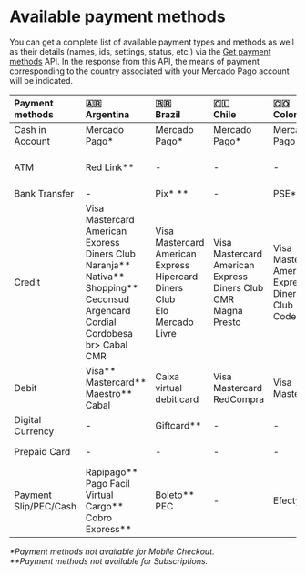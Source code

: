 # Available payment methods

You can get a complete list of available payment types and methods as well as their details (names, ids, settings, status, etc.) via the [Get payment methods](/developers/en/reference/payment_methods/_payment_methods/get) API. In the response from this API, the means of payment corresponding to the country associated with your Mercado Pago account will be indicated.


| Payment methods | 🇦🇷 <br> Argentina | 🇧🇷 <br> Brazil | 🇨🇱 <br>  Chile | 🇨🇴 <br>  Colombia | 🇲🇽 <br> Mexico | 🇵🇪 <br> Peru | 🇺🇾 <br> Uruguay |
| :--- | :--- | :--- | :--- | :--- | :--- | :--- | :--- |
| Cash in Account | Mercado Pago* | Mercado Pago* | Mercado Pago* | Mercado Pago* | Mercado Pago* | Mercado Pago* | - |
| ATM | Red Link** | - | - | - | Bancomer** <br> Banamex** <br> Serfin** | BCP <br> Continental <br> Others| - |
| Bank Transfer | - | Pix* ** | - | PSE* | - | - | - |
| Credit | Visa <br> Mastercard <br> American Express <br> Diners Club <br> Naranja** <br> Nativa** <br> Shopping** <br> Ceconsud <br> Argencard <br> Cordial <br> Cordobesa <br> br> Cabal <br> CMR | Visa <br> Mastercard <br> American Express <br> Hipercard <br> Diners Club <br> Elo <br> Mercado Livre | Visa <br> Mastercard <br> American Express <br> Diners Club <br> CMR <br> Magna <br> Presto | Visa <br> Mastercard <br> American Express <br> Diners Club <br> Codensa | Visa <br> Mastercard <br> American Express** | Visa <br> Diners Club | Visa <br> Mastercard <br> Diners Club <br> Oca <br> Lider |
| Debit | Visa** <br> Mastercard** <br> Maestro** <br> Cabal | Caixa virtual debit card | Visa <br> Mastercard <br> RedCompra | Visa <br> Mastercard | Visa <br> Mastercard | Visa <br> Mastercard | - |
| Digital Currency | - | Giftcard** | - | - | Bitcoin** | - | - |
| Prepaid Card | - | - | - | - | Mercado Pago** | - | - |
| Payment Slip/PEC/Cash | Rapipago** <br> Pago Facil <br> Virtual Cargo** <br> Cobro Express** | Boleto** <br> PEC | - | Efecty* | Oxxo** <br> PayCash | - | Abitab <br> Red Pagos |

_*Payment methods not available for Mobile Checkout._ <br>
_**Payment methods not available for Subscriptions._